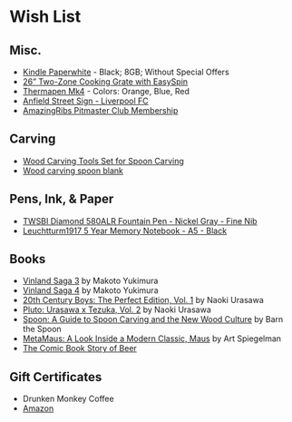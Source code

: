 # Wish List

## Misc.
* [Kindle Paperwhite](https://www.amazon.com/dp/B075MWNNJG/ref=cm_sw_em_r_mt_dp_U_GQs6DbSZ6VBT0 ) - Black; 8GB; Without Special Offers
* [26” Two-Zone Cooking Grate with EasySpin](https://abcbarbecue.com/product/26-easyspin-grate/)
* [Thermapen Mk4](https://www.thermoworks.com/Thermapen-Mk4) - Colors: Orange, Blue, Red
* [Anfield Street Sign - Liverpool FC](http://a.co/66FpduP)
* [AmazingRibs Pitmaster Club Membership](https://amazingribs.com/information-about-our-pitmaster-club)

## Carving
* [Wood Carving Tools Set for Spoon Carving](http://a.co/d/73eq5nx)
* [Wood carving spoon blank](http://a.co/d/9O1Nh0W)

## Pens, Ink, & Paper
* [TWSBI Diamond 580ALR Fountain Pen - Nickel Gray - Fine Nib](https://www.gouletpens.com/products/twsbi-diamond-580alr-fountain-pen-nickel-gray?variant=12830902124587)
* [Leuchtturm1917 5 Year Memory Notebook - A5 - Black](https://www.gouletpens.com/leuchtturm1917-some-lines-a-day-5-year-memory-notebook-a5-black/p/LT-343552)

## Books
* [Vinland Saga 3](http://a.co/d/iEHushD) by Makoto Yukimura
* [Vinland Saga 4](http://a.co/d/7KSK7Tg) by Makoto Yukimura
* [20th Century Boys: The Perfect Edition, Vol. 1](http://a.co/d/fxnfnU4) by Naoki Urasawa
* [Pluto: Urasawa x Tezuka, Vol. 2](http://a.co/d/1tPoSMS ) by Naoki Urasawa
* [Spoon: A Guide to Spoon Carving and the New Wood Culture](http://a.co/d/c0yjLhV) by Barn the Spoon
* [MetaMaus: A Look Inside a Modern Classic, Maus](http://a.co/9fPPbio) by Art Spiegelman
* [The Comic Book Story of Beer](http://a.co/goBCn4w)

## Gift Certificates
* Drunken Monkey Coffee
* [Amazon](http://www.amazon.com/gp/product/B00067L6TQ/ref=topnav_giftcert_gw)
